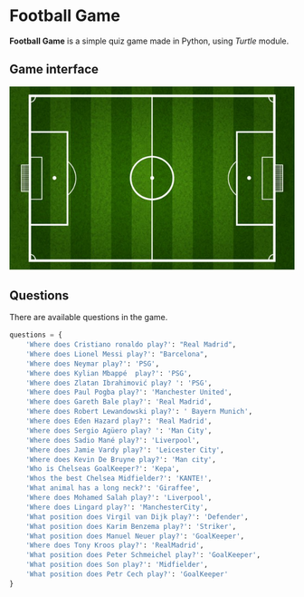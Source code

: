 <h1>Football Game</h1>

**Football Game** is a simple quiz game made in Python, using *Turtle* module.

<h2>Game interface</h2>

<img src="pitchImg.jpg" alt="Screen from game">

<h2>Questions</h2>

There are available questions in the game.

```python
questions = {
    'Where does Cristiano ronaldo play?': "Real Madrid",
    'Where does Lionel Messi play?': "Barcelona",
    'Where does Neymar play?': 'PSG',
    'Where does Kylian Mbappé  play?': 'PSG',
    'Where does Zlatan Ibrahimović play? ': 'PSG',
    'Where does Paul Pogba play?': 'Manchester United',
    'Where does Gareth Bale play?': 'Real Madrid',
    'Where does Robert Lewandowski play?': ' Bayern Munich',
    'Where does Eden Hazard play?': 'Real Madrid',
    'Where does Sergio Agüero play? ': 'Man City',
    'Where does Sadio Mané play?': 'Liverpool',
    'Where does Jamie Vardy play?': 'Leicester City',
    'Where does Kevin De Bruyne play?': 'Man city',
    'Who is Chelseas GoalKeeper?': 'Kepa',
    'Whos the best Chelsea Midfielder?': 'KANTE!',
    'What animal has a long neck?': 'Giraffee',
    'Where does Mohamed Salah play?': 'Liverpool',
    'Where does Lingard play?': 'ManchesterCity',
    'What position does Virgil van Dijk play?': 'Defender',
    'What position does Karim Benzema play?': 'Striker',
    'What position does Manuel Neuer play?': 'GoalKeeper',
    'Where does Tony Kroos play?': 'RealMadrid',
    'What position does Peter Schmeichel play?': 'GoalKeeper',
    'What position does Son play?': 'Midfielder',
    'What position does Petr Cech play?': 'GoalKeeper'
}
```